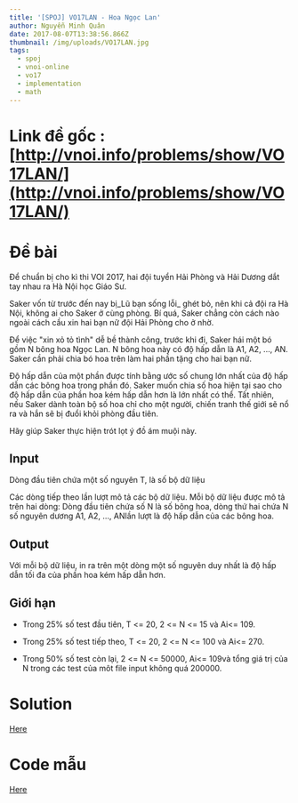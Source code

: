 ```yaml
---
title: '[SPOJ] VO17LAN - Hoa Ngọc Lan'
author: Nguyễn Minh Quân
date: 2017-08-07T13:38:56.866Z
thumbnail: /img/uploads/VO17LAN.jpg
tags:
  - spoj
  - vnoi-online
  - vo17
  - implementation
  - math
---
```

# Link đề gốc : [http://vnoi.info/problems/show/VO17LAN/](http://vnoi.info/problems/show/VO17LAN/)

# Đề bài
Để chuẩn bị cho kì thi VOI 2017, hai đội tuyển Hải Phòng và Hải Dương dắt tay nhau ra Hà Nội học Giáo Sư.

Saker vốn từ trước đến nay bị_Lũ bạn sống lỗi_ ghét bỏ, nên khi cả đội ra Hà Nội, không ai cho Saker ở cùng phòng. Bí quá, Saker chẳng còn cách nào ngoài cách cầu xin hai bạn nữ đội Hải Phòng cho ở nhờ.

Để việc "xin xỏ tỏ tình" dễ bề thành công, trước khi đi, Saker hái một bó gồm N bông hoa Ngọc Lan. N bông hoa này có độ hấp dẫn là A1, A2, ..., AN. Saker cần phải chia bó hoa trên làm hai phần tặng cho hai bạn nữ.

Độ hấp dẫn của một phần được tính bằng ước số chung lớn nhất của độ hấp dẫn các bông hoa trong phần đó. Saker muốn chia số hoa hiện tại sao cho độ hấp dẫn của phần hoa kém hấp dẫn hơn là lớn nhất có thể. Tất nhiên, nếu Saker dành toàn bộ số hoa chỉ cho một người, chiến tranh thế giới sẽ nổ ra và hắn sẽ bị đuổi khỏi phòng đầu tiên.

Hãy giúp Saker thực hiện trót lọt ý đồ ám muội này.

## Input

Dòng đầu tiên chứa một số nguyên T, là số bộ dữ liệu

Các dòng tiếp theo lần lượt mô tả các bộ dữ liệu. Mỗi bộ dữ liệu được mô tả trên hai dòng: Dòng đầu tiên chứa số N là số bông hoa, dòng thứ hai chứa N số nguyên dương A1, A2, ..., ANlần lượt là độ hấp dẫn của các bông hoa.

## Output

Với mỗi bộ dữ liệu, in ra trên một dòng một số nguyên duy nhất là độ hấp dẫn tối đa của phần hoa kém hấp dẫn hơn.

## Giới hạn

- Trong 25% số test đầu tiên, T &lt;= 20, 2 &lt;= N &lt;= 15 và Ai&lt;= 109.

- Trong 25% số test tiếp theo, T &lt;= 20, 2 &lt;= N &lt;= 100 và Ai&lt;= 270.

- Trong 50% số test còn lại, 2 &lt;= N &lt;= 50000, Ai&lt;= 109và tổng giá trị của N trong các test của môt file input không quá 200000.

# Solution

[Here](http://viahold.com/AEU)

# Code mẫu 

[Here](http://viahold.com/AGB)


